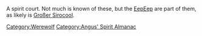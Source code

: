 A spirit court. Not much is known of these, but the
[EepEep](EepEep "wikilink") are part of them, as likely is [Großer
Sirocool](Großer_Sirocool "wikilink").

[Category:Werewolf](Category:Werewolf "wikilink") [Category:Angus'
Spirit Almanac](Category:Angus'_Spirit_Almanac "wikilink")